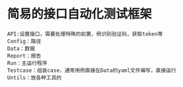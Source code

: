 # 简易的接口自动化测试框架

    API:设置接口，需要处理特殊的前置，例识别验证码，获取token等
    Config：路径
    Data：数据
    Report：报告
    Run：主运行程序
    Testcase：组装case，通常用例直接在Data的yaml文件编写，直接运行
    Untils：放各种工具的
  